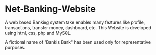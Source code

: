 # Net-Banking-Website
A web based Banking system take enables many features like profile, transactions, transfer money, dashboard, etc. This Website is developed using html, css, php and MySQL.

A fictional name of "Bankis Bank" has been used only for representative purposes.


